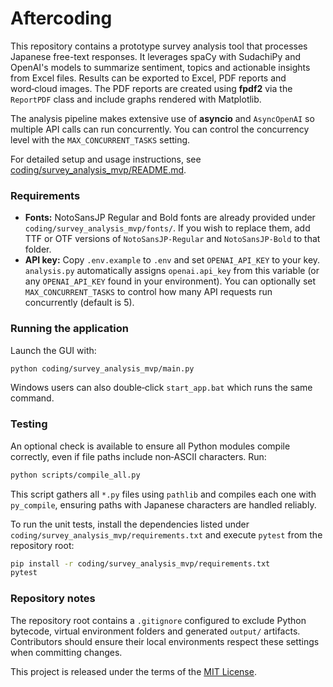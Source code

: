 # Aftercoding

This repository contains a prototype survey analysis tool that processes Japanese free-text responses.
It leverages spaCy with SudachiPy and OpenAI's models to summarize sentiment, topics and actionable insights from Excel files.
Results can be exported to Excel, PDF reports and word‑cloud images.  The PDF
reports are created using **fpdf2** via the `ReportPDF` class and include graphs
rendered with Matplotlib.

The analysis pipeline makes extensive use of **asyncio** and `AsyncOpenAI` so
multiple API calls can run concurrently.  You can control the concurrency level
with the `MAX_CONCURRENT_TASKS` setting.

For detailed setup and usage instructions, see [coding/survey_analysis_mvp/README.md](coding/survey_analysis_mvp/README.md).

### Requirements
- **Fonts:** NotoSansJP Regular and Bold fonts are already provided under `coding/survey_analysis_mvp/fonts/`. If you wish to replace them, add TTF or OTF versions of `NotoSansJP-Regular` and `NotoSansJP-Bold` to that folder.
- **API key:** Copy `.env.example` to `.env` and set `OPENAI_API_KEY` to your key.
  `analysis.py` automatically assigns `openai.api_key` from this variable (or any
  `OPENAI_API_KEY` found in your environment). You can optionally set
  `MAX_CONCURRENT_TASKS` to control how many API requests run concurrently
  (default is 5).

### Running the application

Launch the GUI with:

```bash
python coding/survey_analysis_mvp/main.py
```

Windows users can also double‑click `start_app.bat` which runs the same command.

### Testing

An optional check is available to ensure all Python modules compile correctly,
even if file paths include non‑ASCII characters.  Run:

```bash
python scripts/compile_all.py
```

This script gathers all `*.py` files using `pathlib` and compiles each one with
`py_compile`, ensuring paths with Japanese characters are handled reliably.

To run the unit tests, install the dependencies listed under
`coding/survey_analysis_mvp/requirements.txt` and execute `pytest` from the
repository root:

```bash
pip install -r coding/survey_analysis_mvp/requirements.txt
pytest
```

### Repository notes

The repository root contains a `.gitignore` configured to exclude Python bytecode,
virtual environment folders and generated `output/` artifacts. Contributors
should ensure their local environments respect these settings when committing
changes.

This project is released under the terms of the [MIT License](LICENSE).

